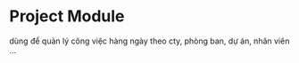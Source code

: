 Project Module 
===============

dùng để quản lý công việc hàng ngày theo cty, phòng ban, dự án, nhân viên …
